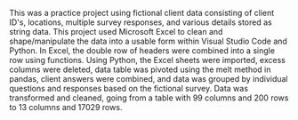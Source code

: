 This was a practice project using fictional client data consisting of client ID's, locations, multiple survey responses, and various details stored as string data. 
This project used Microsoft Excel to clean and shape/manipulate the data into a usable form within Visual Studio Code and Python.
In Excel, the double row of headers were combined into a single row using functions.
Using Python, the Excel sheets were imported, excess columns were deleted, data table was pivoted using the melt method in pandas, client answers were combined, and data was grouped by individual questions and responses based on the fictional survey.
Data was transformed and cleaned, going from a table with 99 columns and 200 rows to 13 columns and 17029 rows.
